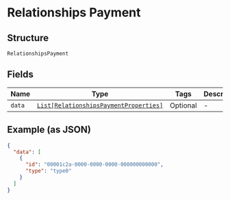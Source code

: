
# Relationships Payment

## Structure

`RelationshipsPayment`

## Fields

| Name | Type | Tags | Description |
|  --- | --- | --- | --- |
| `data` | [`List[RelationshipsPaymentProperties]`](../../doc/models/relationships-payment-properties.md) | Optional | - |

## Example (as JSON)

```json
{
  "data": [
    {
      "id": "00001c2a-0000-0000-0000-000000000000",
      "type": "type0"
    }
  ]
}
```

